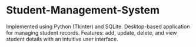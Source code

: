 # Student-Management-System
Implemented using Python (Tkinter) and SQLite. Desktop-based application for managing student records. Features: add, update, delete, and view student details with an intuitive user interface.
